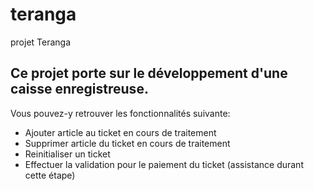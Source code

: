 # teranga
projet Teranga
<h2>Ce projet porte sur le d&eacute;veloppement d'une caisse enregistreuse.&nbsp;</h2>
<p>Vous pouvez-y retrouver les fonctionnalit&eacute;s suivante:</p>
<ul>
<li>Ajouter article au ticket en cours de traitement</li>
<li>Supprimer article du ticket en cours de traitement</li>
<li>Reinitialiser un ticket</li>
<li>Effectuer la validation pour le paiement du ticket (assistance durant cette étape)</li>
</ul>
